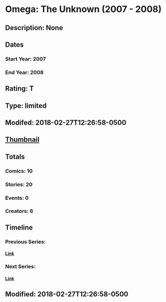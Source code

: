 # Omega: The Unknown (2007 - 2008)
## Description: None
## Dates
### Start Year: 2007
### End Year: 2008
## Rating: T
## Type: limited
## Modifed: 2018-02-27T12:26:58-0500
## [Thumbnail](http://i.annihil.us/u/prod/marvel/i/mg/3/90/5a9594c70b236.jpg)
## Totals
### Comics: 10
### Stories: 20
### Events: 0
### Creators: 6
## Timeline
### Previous Series: 
#### [Link]()
### Next Series: 
#### [Link]()
## Modified: 2018-02-27T12:26:58-0500